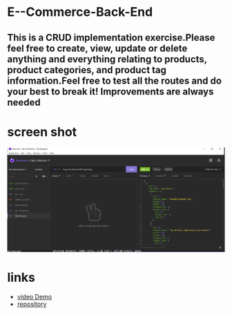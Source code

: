 # E--Commerce-Back-End

## This is a CRUD implementation exercise.Please feel free to create, view, update or delete anything and everything relating to products, product categories, and product tag information.Feel free to test all the routes and do your best to break it! Improvements are always needed

# screen shot

![Front end page](./image.PNG)

# links

- [video Demo](https://watch.screencastify.com/v/ymqb8oNk7uCmIoHlExPG)
- [repository](https://github.com/chris79kennard/E--Commerce-Back-End)
